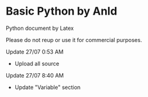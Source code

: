 # Basic Python by Anld
Python document by Latex

Please do not reup or use it for commercial purposes.

Update 27/07 0:53 AM
- Upload all source

Update 27/07 8:40 AM
- Update "Variable" section
